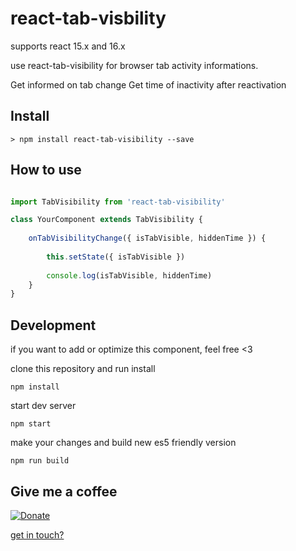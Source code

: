 # react-tab-visbility

supports react 15.x and 16.x

use react-tab-visibility for browser tab activity informations.

Get informed on tab change
Get time of inactivity after reactivation

## Install

```
> npm install react-tab-visibility --save
```

## How to use

```jsx

import TabVisibility from 'react-tab-visibility'

class YourComponent extends TabVisibility {
    
    onTabVisibilityChange({ isTabVisible, hiddenTime }) {
        
        this.setState({ isTabVisible })
        
        console.log(isTabVisible, hiddenTime)
    }
}

```

## Development

if you want to add or optimize this component, feel free <3

clone this repository and run install

```
npm install
```

start dev server

```
npm start
```

make your changes and build new es5 friendly version

```
npm run build
```

## Give me a coffee

[![Donate](https://img.shields.io/badge/donate-%20%E2%9D%A4%20-green.svg)](https://www.paypal.me/schauf)

[get in touch?](http://www.holger-schauf.de)
